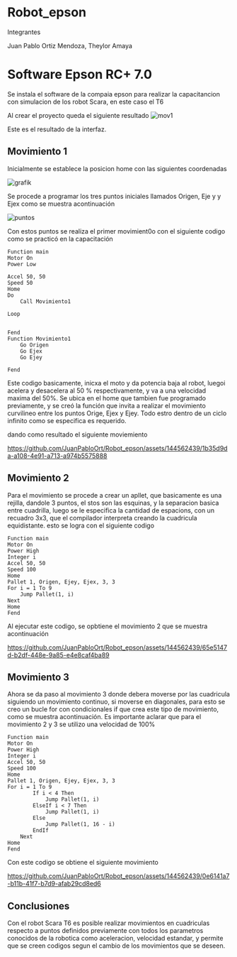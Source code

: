 # Robot_epson
Integrantes

Juan Pablo Ortiz Mendoza, Theylor Amaya

# Software Epson RC+ 7.0
 Se instala el software de la compaia epson para realizar la capacitancion con simulacion de los robot Scara, en este caso el T6

 Al crear el proyecto queda el siguiente resultado
 ![mov1](https://github.com/JuanPabloOrt/Robot_epson/assets/144562439/2c7415df-f3c4-42f4-8549-87e7cb1cc289)

 Este es el resultado de la interfaz.
## Movimiento 1
Inicialmente se establece la posicion home con las siguientes coordenadas

![grafik](https://github.com/JuanPabloOrt/Robot_epson/assets/144562439/00adab86-1106-47c1-9bd1-d7768308fcb6)

 Se procede a programar los tres puntos iniciales llamados Origen, Eje y y Ejex como se muestra acontinuación

 ![puntos](https://github.com/JuanPabloOrt/Robot_epson/assets/144562439/c23736ca-a1a7-49f5-b936-a0a0a771f948)

 Con estos puntos se realiza el primer movimient0o con el siguiente codigo como se practicó en la capacitación
```
Function main
Motor On
Power Low

Accel 50, 50
Speed 50
Home
Do
	Call Movimiento1

Loop
	

Fend
Function Movimiento1
	Go Origen
	Go Ejex
	Go Ejey
	
Fend
```
Este codigo basicamente, inicxa el moto y da potencia baja al robot, luegoi acelera y desacelera al 50 % respectivamente, y va a una velocidad maxima del 50%. Se ubica en el home que tambien fue programado previamente, y se creó la función que invita a realizar el movimiento curvilineo entre los puntos Orige, Ejex y Ejey. Todo estro dentro de un ciclo infinito como se especifica es requerido.

dando como resultado el siguiente moviemiento


https://github.com/JuanPabloOrt/Robot_epson/assets/144562439/1b35d9da-a108-4e91-a713-a974b5575888

## Movimiento 2
Para el movimiento se procede a crear un apllet, que basicamente es una rejilla, dandole 3 puntos, el stos son las esquinas, y la separacion basica entre cuadrilla, luego se le especifica la cantidad de espacions, con un recuadro 3x3, que el compilador interpreta creando la cuadricula equidistante.
 esto se logra con el siguiente codigo
```
Function main
Motor On
Power High
Integer i
Accel 50, 50
Speed 100
Home
Pallet 1, Origen, Ejey, Ejex, 3, 3
For i = 1 To 9
	Jump Pallet(1, i)
Next
Home
Fend
```
Al ejecutar este codigo, se opbtiene el movimiento 2 que se muestra acontinuación


https://github.com/JuanPabloOrt/Robot_epson/assets/144562439/65e5147d-b2df-448e-9a85-e4e8caf4ba89

## Movimiento 3

Ahora se da paso al movimiento 3 donde debera moverse por las cuadricula siguiendo un movimiento continuo, si moverse en diagonales, para esto se creo un bucle for con condicionales if que crea este tipo de movimiento, como se muestra acontinuación. Es importante aclarar que para el movimiento 2 y 3 se utilizo una velocidad de 100%

```
Function main
Motor On
Power High
Integer i
Accel 50, 50
Speed 100
Home
Pallet 1, Origen, Ejey, Ejex, 3, 3
For i = 1 To 9
		If i < 4 Then
			Jump Pallet(1, i)
		ElseIf i < 7 Then
			Jump Pallet(1, i)
		Else
			Jump Pallet(1, 16 - i)
		EndIf
	Next
Home
Fend
```

Con este codigo se obtiene el siguiente movimiento

https://github.com/JuanPabloOrt/Robot_epson/assets/144562439/0e6141a7-b11b-41f7-b7d9-afab29cd8ed6

## Conclusiones

Con el robot Scara T6 es posible realizar movimientos en cuadriculas respecto a puntos definidos previamente  con todos los parametros conocidos de la robotica como aceleracion, velocidad estandar, y permite que se creen codigos segun el cambio de los movimientos que se deseen.




